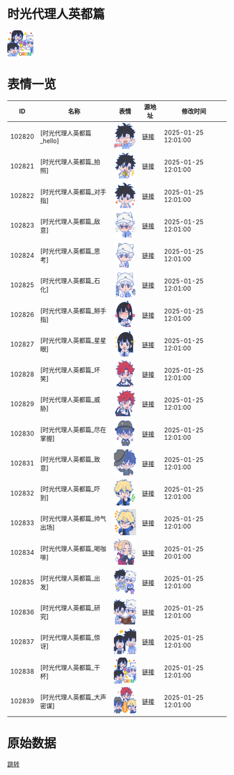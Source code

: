# 时光代理人英都篇

<img src="./cover.png" height="60" alt="cover" />

# 表情一览

|ID|名称|表情|源地址|修改时间|
|----|----|----|----|----|
|102820|[时光代理人英都篇_hello]|<img src="./pic/102820_%5B时光代理人英都篇_hello%5D.png" height="60" alt="hello"/>|[链接](https://i0.hdslb.com/bfs/garb/d4762386b20d0f3ccd047415a45415d22250432f.png)|2025-01-25 12:01:00|
|102821|[时光代理人英都篇_拍照]|<img src="./pic/102821_%5B时光代理人英都篇_拍照%5D.png" height="60" alt="拍照"/>|[链接](https://i0.hdslb.com/bfs/garb/790fdfb342583e6a99956a513e62ecce648bc15f.png)|2025-01-25 12:01:00|
|102822|[时光代理人英都篇_对手指]|<img src="./pic/102822_%5B时光代理人英都篇_对手指%5D.png" height="60" alt="对手指"/>|[链接](https://i0.hdslb.com/bfs/garb/0fe4d4599de203751796ca536e01986eb20e81fd.png)|2025-01-25 12:01:00|
|102823|[时光代理人英都篇_敌意]|<img src="./pic/102823_%5B时光代理人英都篇_敌意%5D.png" height="60" alt="敌意"/>|[链接](https://i0.hdslb.com/bfs/garb/d169a91665d1aaa98b567111931d2eac466d6c19.png)|2025-01-25 12:01:00|
|102824|[时光代理人英都篇_思考]|<img src="./pic/102824_%5B时光代理人英都篇_思考%5D.png" height="60" alt="思考"/>|[链接](https://i0.hdslb.com/bfs/garb/47e1b58d685ef76751b0daedbb564d082bfeb139.png)|2025-01-25 12:01:00|
|102825|[时光代理人英都篇_石化]|<img src="./pic/102825_%5B时光代理人英都篇_石化%5D.png" height="60" alt="石化"/>|[链接](https://i0.hdslb.com/bfs/garb/23e7a2893db7161e9f688fb78d36b93db1f38cb6.png)|2025-01-25 12:01:00|
|102826|[时光代理人英都篇_掰手指]|<img src="./pic/102826_%5B时光代理人英都篇_掰手指%5D.png" height="60" alt="掰手指"/>|[链接](https://i0.hdslb.com/bfs/garb/a3888a3e50c2850f54031172c8cd656cd68b47ed.png)|2025-01-25 12:01:00|
|102827|[时光代理人英都篇_星星眼]|<img src="./pic/102827_%5B时光代理人英都篇_星星眼%5D.png" height="60" alt="星星眼"/>|[链接](https://i0.hdslb.com/bfs/garb/65434fd82f8aa042f1aad9dc657abe926068e501.png)|2025-01-25 12:01:00|
|102828|[时光代理人英都篇_坏笑]|<img src="./pic/102828_%5B时光代理人英都篇_坏笑%5D.png" height="60" alt="坏笑"/>|[链接](https://i0.hdslb.com/bfs/garb/9cd690641170693ed7926955c9e853eb5a31d8c4.png)|2025-01-25 12:01:00|
|102829|[时光代理人英都篇_威胁]|<img src="./pic/102829_%5B时光代理人英都篇_威胁%5D.png" height="60" alt="威胁"/>|[链接](https://i0.hdslb.com/bfs/garb/4c9c8f85f54599ebd6ca2dad3d436507faa8345a.png)|2025-01-25 12:01:00|
|102830|[时光代理人英都篇_尽在掌握]|<img src="./pic/102830_%5B时光代理人英都篇_尽在掌握%5D.png" height="60" alt="尽在掌握"/>|[链接](https://i0.hdslb.com/bfs/garb/e99dd48f7628bccdb79cb902e3e63fbba29d4896.png)|2025-01-25 12:01:00|
|102831|[时光代理人英都篇_致意]|<img src="./pic/102831_%5B时光代理人英都篇_致意%5D.png" height="60" alt="致意"/>|[链接](https://i0.hdslb.com/bfs/garb/bc5b6ab42f2182256bb4dde74f639db032c5800f.png)|2025-01-25 12:01:00|
|102832|[时光代理人英都篇_吓到]|<img src="./pic/102832_%5B时光代理人英都篇_吓到%5D.png" height="60" alt="吓到"/>|[链接](https://i0.hdslb.com/bfs/garb/65fca5d4ee7a9ee072fc419473baca922f35348f.png)|2025-01-25 12:01:00|
|102833|[时光代理人英都篇_帅气出场]|<img src="./pic/102833_%5B时光代理人英都篇_帅气出场%5D.png" height="60" alt="帅气出场"/>|[链接](https://i0.hdslb.com/bfs/garb/681d10df5daba4ed7be20026e140639605d6ed27.png)|2025-01-25 12:01:00|
|102834|[时光代理人英都篇_喝咖啡]|<img src="./pic/102834_%5B时光代理人英都篇_喝咖啡%5D.png" height="60" alt="喝咖啡"/>|[链接](https://i0.hdslb.com/bfs/garb/4c17aeb6edeedbd2c27a754d3f06404ee736af84.png)|2025-01-25 20:01:00|
|102835|[时光代理人英都篇_出发]|<img src="./pic/102835_%5B时光代理人英都篇_出发%5D.png" height="60" alt="出发"/>|[链接](https://i0.hdslb.com/bfs/garb/b4b285cd5217e465113bb685a4f4e46b4e288eda.png)|2025-01-25 12:01:00|
|102836|[时光代理人英都篇_研究]|<img src="./pic/102836_%5B时光代理人英都篇_研究%5D.png" height="60" alt="研究"/>|[链接](https://i0.hdslb.com/bfs/garb/36759ff228493e9e6627260b7861633d34647af0.png)|2025-01-25 12:01:00|
|102837|[时光代理人英都篇_惊讶]|<img src="./pic/102837_%5B时光代理人英都篇_惊讶%5D.png" height="60" alt="惊讶"/>|[链接](https://i0.hdslb.com/bfs/garb/bdf9cb2c579f00e5f080c6984a99f65c06fb5414.png)|2025-01-25 12:01:00|
|102838|[时光代理人英都篇_干杯]|<img src="./pic/102838_%5B时光代理人英都篇_干杯%5D.png" height="60" alt="干杯"/>|[链接](https://i0.hdslb.com/bfs/garb/915a09a41d3dad4740e4193550cd5f98ae144ecc.png)|2025-01-25 12:01:00|
|102839|[时光代理人英都篇_大声密谋]|<img src="./pic/102839_%5B时光代理人英都篇_大声密谋%5D.png" height="60" alt="大声密谋"/>|[链接](https://i0.hdslb.com/bfs/garb/52cd7a683096b1ec8156d95285a0c967fa992e84.png)|2025-01-25 12:01:00|

# 原始数据

[跳转](./raw.json)

